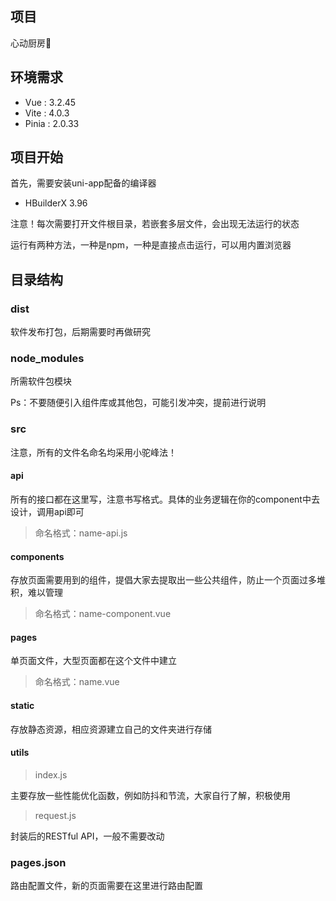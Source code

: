 ## 项目

心动厨房💓

## 环境需求

- Vue : 3.2.45
- Vite : 4.0.3
- Pinia : 2.0.33

## 项目开始

首先，需要安装uni-app配备的编译器

* HBuilderX 3.96

注意！每次需要打开文件根目录，若嵌套多层文件，会出现无法运行的状态

运行有两种方法，一种是npm，一种是直接点击运行，可以用内置浏览器

## 目录结构

### dist

软件发布打包，后期需要时再做研究

### node_modules

所需软件包模块

Ps：不要随便引入组件库或其他包，可能引发冲突，提前进行说明

### src

注意，所有的文件名命名均采用小驼峰法！

#### api

所有的接口都在这里写，注意书写格式。具体的业务逻辑在你的component中去设计，调用api即可

> 命名格式：name-api.js

#### components

存放页面需要用到的组件，提倡大家去提取出一些公共组件，防止一个页面过多堆积，难以管理

> 命名格式：name-component.vue

#### pages

单页面文件，大型页面都在这个文件中建立

> 命名格式：name.vue

#### static

存放静态资源，相应资源建立自己的文件夹进行存储

#### utils

> index.js

主要存放一些性能优化函数，例如防抖和节流，大家自行了解，积极使用

> request.js

封装后的RESTful API，一般不需要改动

### pages.json

路由配置文件，新的页面需要在这里进行路由配置
